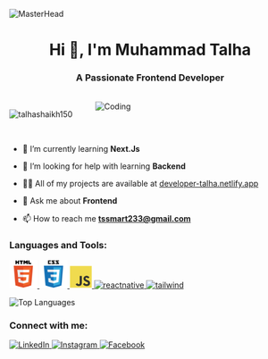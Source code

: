 ![MasterHead](https://i.pinimg.com/originals/bc/87/e5/bc87e5124f8d2cfe810d403adc96ad01.gif)

<h1 align="center">Hi 👋, I'm Muhammad Talha</h1>
<h3 align="center">A Passionate Frontend Developer</h3>
<img align="center" height="5px" width="100%" src="https://user-images.githubusercontent.com/74038190/212284100-561aa473-3905-4a80-b561-0d28506553ee.gif">


<img align="right" alt="Coding" width="350" src="https://i.pinimg.com/originals/85/04/77/850477fed08bfe98598082bcd309ce70.gif">


<p align="left"> <img src="https://komarev.com/ghpvc/?username=talhashaikh150&label=Profile%20views&color=0e75b6&style=flat" alt="talhashaikh150" /> </p>

<p align="left"> <a href="https://twitter.com/" target="blank"><img src="https://img.shields.io/twitter/follow/?logo=twitter&style=for-the-badge" alt="" /></a> </p>

- 🌱 I’m currently learning **Next.Js**

- 🤝 I’m looking for help with learning **Backend**

- 👨‍💻 All of my projects are available at [developer-talha.netlify.app](https://developer-talha.netlify.app/)

- 💬 Ask me about **Frontend**

- 📫 How to reach me **tssmart233@gmail.com**

<h3 align="left">Languages and Tools:</h3>

<p align="left"> <a href="https://backbonejs.org" target="_blank" rel="noreferrer"> 
  <img src="https://raw.githubusercontent.com/devicons/devicon/master/icons/html5/html5-original-wordmark.svg" alt="html5" width="50" height="50"/> </a> <a href="https://developer.mozilla.org/en-US/docs/Web/JavaScript" target="_blank" rel="noreferrer">
    <img src="https://raw.githubusercontent.com/devicons/devicon/master/icons/css3/css3-original-wordmark.svg" alt="css3" width="50" height="50"/> </a> <a href="https://www.w3.org/html/" target="_blank" rel="noreferrer">
    <img src="https://raw.githubusercontent.com/devicons/devicon/master/icons/javascript/javascript-original.svg" alt="javascript" width="40" height="40"/> </a> <a href="https://reactnative.dev/" target="_blank" rel="noreferrer"> <img src="https://reactnative.dev/img/header_logo.svg" alt="reactnative" width="40" height="40"/> </a> <a href="https://tailwindcss.com/" target="_blank" rel="noreferrer"> <img src="https://www.vectorlogo.zone/logos/tailwindcss/tailwindcss-icon.svg" alt="tailwind" width="40" height="40"/> </a> </p>
    
<div align="left">
  <img src="https://github-readme-stats.vercel.app/api/top-langs?username=talhashaikh150&show_icons=true&locale=en&layout=compact" alt="Top Languages" />
</div>



### Connect with me:
<a href="https://www.linkedin.com/in/talha-shaikh-266a4b2b8/" target="_blank">
  <img src="https://img.shields.io/badge/LinkedIn-0077B5?style=for-the-badge&logo=linkedin&logoColor=white" alt="LinkedIn" />
</a>

<a href="https://www.instagram.com/talhashaikh6606/" target="_blank">
  <img src="https://img.shields.io/badge/Instagram-E4405F?style=for-the-badge&logo=instagram&logoColor=white" alt="Instagram" />
</a>

<a href="https://www.facebook.com/profile.php?id=100091763175624" target="_blank">
  <img src="https://img.shields.io/badge/Facebook-1877F2?style=for-the-badge&logo=facebook&logoColor=white" alt="Facebook" />
</a>




